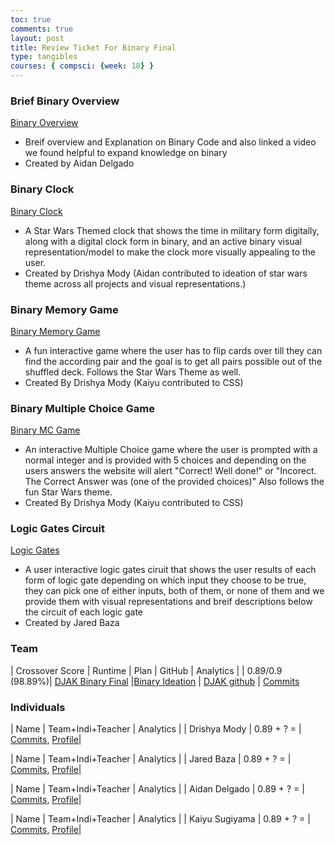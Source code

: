 ```yaml
---
toc: true
comments: true
layout: post
title: Review Ticket For Binary Final
type: tangibles
courses: { compsci: {week: 18} }
---
```

### Brief Binary Overview
[Binary Overview](https://drishyamody.github.io/DJAKTri2/Binary)
- Breif overview and Explanation on Binary Code and also linked a video we found helpful to expand knowledge on binary 
- Created by Aidan Delgado
### Binary Clock 
[Binary Clock](https://drishyamody.github.io/DJAKTri2/Binaryclock)
- A Star Wars Themed clock that shows the time in military form digitally, along with a digital clock form in binary, and an active binary visual representation/model to make the clock more visually appealing to the user. 
- Created by Drishya Mody (Aidan contributed to ideation of star wars theme across all projects and visual representations.)
### Binary Memory Game
[Binary Memory Game](https://drishyamody.github.io/DJAKTri2/memory)
- A fun interactive game where the user has to flip cards over till they can find the according pair and the goal is to get all pairs possible out of the shuffled deck. Follows the Star Wars Theme as well. 
- Created By Drishya Mody (Kaiyu contributed to CSS)
### Binary Multiple Choice Game 
[Binary MC Game](https://drishyamody.github.io/DJAKTri2/game)
- An interactive Multiple Choice game where the user is prompted with a normal integer and is provided with 5 choices and depending on the users answers the website will alert "Correct! Well done!" or "Incorect. The Correct Answer was (one of the provided choices)" Also follows the fun Star Wars theme. 
- Created By Drishya Mody (Kaiyu contributed to CSS)

### Logic Gates Circuit
[Logic Gates](https://drishyamody.github.io/DJAKTri2/LogicGates)

- A user interactive logic gates ciruit that shows the user results of each form of logic gate depending on which input they choose to be true, they can pick one of either inputs, both of them, or none of them and we provide them with visual representations and breif descriptions below the circuit of each logic gate
- Created by Jared Baza



### Team

| Crossover Score | Runtime | Plan | GitHub | Analytics |
| 0.89/0.9 (98.89%)| [DJAK Binary Final](https://drishyamody.github.io/DJAKTri2) |[Binary Ideation](https://drishyamody.github.io/DJAKTri2//2023/11/27/Binary_Ideation.html) | [DJAK github](https://github.com/DrishyaMody/DJAKTri2) | [Commits](https://github.com/DrishyaMody/DJAKTri2/commits/main)

### Individuals 

| Name | Team+Indi+Teacher | Analytics |
| Drishya Mody | 0.89 + ? = | [Commits](https://github.com/DrishyaMody/DJAKTri2/commits/main/), [Profile](https://github.com/DrishyaMody)|

| Name | Team+Indi+Teacher | Analytics |
| Jared Baza | 0.89 + ? = | [Commits](https://github.com/DrishyaMody/DJAKTri2/commits/main/), [Profile](https://github.com/JBaza12)|

| Name | Team+Indi+Teacher | Analytics |
| Aidan Delgado | 0.89 + ? = | [Commits](https://github.com/DrishyaMody/DJAKTri2/commits/main/), [Profile](https://github.com/AidanDelgado2)|

| Name | Team+Indi+Teacher | Analytics |
| Kaiyu Sugiyama | 0.89 + ? = | [Commits](https://github.com/DrishyaMody/DJAKTri2/commits/main/), [Profile](https://github.com/KaiyuSugiyama)|
